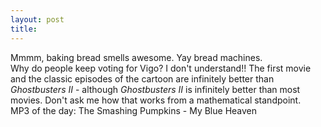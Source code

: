 ```yaml
---
layout: post
title: 
---
```


Mmmm, baking bread smells awesome. Yay bread machines.<br>
Why do people keep voting for Vigo? I don't understand!! The first movie and the classic episodes of the cartoon are infinitely better than <i>Ghostbusters II</i> - although <i>Ghostbusters II</i> is infinitely better than most movies. Don't ask me how that works from a mathematical standpoint.<br>
MP3 of the day: The Smashing Pumpkins - My Blue Heaven
